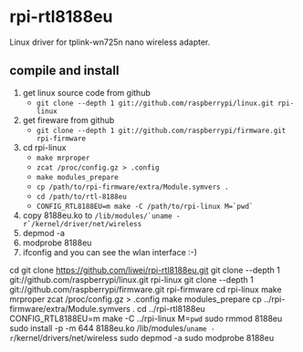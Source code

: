 # rpi-rtl8188eu

Linux driver for tplink-wn725n nano wireless adapter.

## compile and install

1. get linux source code from github
	- `git clone --depth 1 git://github.com/raspberrypi/linux.git rpi-linux`
2. get fireware from github
	- `git clone --depth 1 git://github.com/raspberrypi/firmware.git rpi-firmware`
3. cd rpi-linux
	- `make mrproper`
	- `zcat /proc/config.gz > .config`
	- `make modules_prepare`
	- `cp /path/to/rpi-firmware/extra/Module.symvers .`
	- `cd /path/to/rtl-8188eu`
	- ``CONFIG_RTL8188EU=m make -C /path/to/rpi-linux M=`pwd` ``
4. copy 8188eu.ko to ``/lib/modules/`uname -r`/kernel/driver/net/wireless``
5. depmod -a
6. modprobe 8188eu
7. ifconfig and you can see the wlan interface :-)





cd
git clone https://github.com/liwei/rpi-rtl8188eu.git
git clone --depth 1 git://github.com/raspberrypi/linux.git rpi-linux
git clone --depth 1 git://github.com/raspberrypi/firmware.git rpi-firmware
cd rpi-linux
make mrproper
zcat /proc/config.gz > .config
make modules_prepare
cp ../rpi-firmware/extra/Module.symvers .
cd ../rpi-rtl8188eu
CONFIG_RTL8188EU=m make -C ../rpi-linux M=`pwd`
sudo rmmod 8188eu
sudo install -p -m 644 8188eu.ko /lib/modules/`uname -r`/kernel/drivers/net/wireless
sudo depmod -a
sudo modprobe 8188eu
